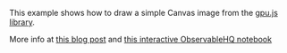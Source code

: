 This example shows how to draw a simple Canvas image from the [gpu.js library](http://gpu.rocks).

More info at [this blog post](http://geoexamples.com/other/2018/02/22/mapping-with-gpujs.html) and [this interactive ObservableHQ notebook](https://beta.observablehq.com/@rveciana/basic-gpu-js-canvas-example)